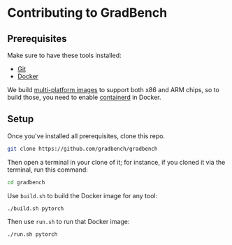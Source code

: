 # Contributing to GradBench

## Prerequisites

Make sure to have these tools installed:

- [Git][]
- [Docker][]

We build [multi-platform images][] to support both x86 and ARM chips, so to
build those, you need to enable [containerd][] in Docker.

## Setup

Once you've installed all prerequisites, clone this repo.

```sh
git clone https://github.com/gradbench/gradbench
```

Then open a terminal in your clone of it; for instance, if you cloned it via the
terminal, run this command:

```sh
cd gradbench
```

Use `build.sh` to build the Docker image for any tool:

```sh
./build.sh pytorch
```

Then use `run.sh` to run that Docker image:

```sh
./run.sh pytorch
```

[containerd]: https://docs.docker.com/desktop/containerd/
[docker]: https://docs.docker.com/engine/install/
[git]: https://git-scm.com/downloads
[multi-platform images]: https://docs.docker.com/build/building/multi-platform/

